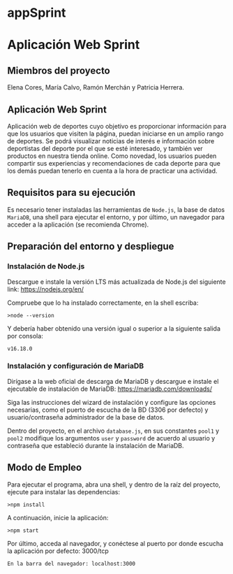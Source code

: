 # appSprint

# **Aplicación Web Sprint**

## Miembros del proyecto
Elena Cores, María Calvo, Ramón Merchán y Patricia Herrera.

## Aplicación Web Sprint
Aplicación web de deportes cuyo objetivo es proporcionar información para que los usuarios que visiten la página, puedan iniciarse en un amplio rango de deportes. Se podrá visualizar noticias de interés e información sobre deportistas del deporte por el que se esté interesado, y también ver productos en nuestra tienda online. Como novedad, los usuarios pueden compartir sus experiencias y recomendaciones de cada deporte para que los demás puedan tenerlo en cuenta a la hora de practicar una actividad.

## Requisitos para su ejecución
Es necesario tener instaladas las herramientas de `Node.js`,  la base de datos `MariaDB`, una shell para ejecutar el entorno, y por último, un navegador para acceder a la aplicación (se recomienda Chrome).

## Preparación del entorno y despliegue
### Instalación de Node.js
Descargue e instale la versión LTS más actualizada de Node.js del siguiente link: https://nodejs.org/en/

Compruebe que lo ha instalado correctamente, en la shell escriba:
~~~
>node --version
~~~
Y debería haber obtenido una versión igual o superior a la siguiente salida por consola:
~~~
v16.18.0
~~~

### Instalación y configuración de MariaDB
Dirígase a la web oficial de descarga de MariaDB y descargue e instale el ejecutable de instalación de MariaDB: https://mariadb.com/downloads/

Siga las instrucciones del wizard de instalación y configure las opciones necesarias, como el puerto de escucha de la BD (3306 por defecto) y usuario/contraseña administrador de la base de datos.

Dentro del proyecto, en el archivo `database.js`, en sus constantes `pool1` y `pool2` modifique los argumentos `user` y `password` de acuerdo al usuario y contraseña que estableció durante la instalación de MariaDB.

## Modo de Empleo
Para ejecutar el programa, abra una shell, y dentro de la raíz del proyecto, ejecute para instalar las dependencias:
~~~
>npm install
~~~

A continuación, inicie la aplicación:
~~~
>npm start
~~~

Por último, acceda al navegador, y conéctese al puerto por donde escucha la aplicación por defecto: 3000/tcp
~~~
En la barra del navegador: localhost:3000